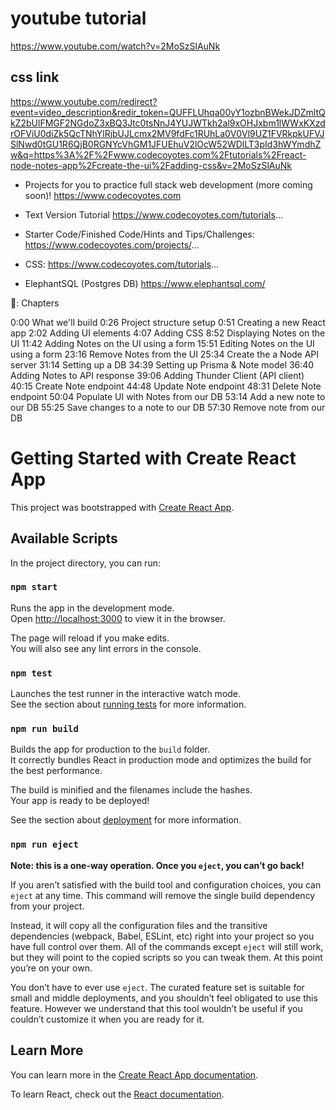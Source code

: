 # youtube tutorial
https://www.youtube.com/watch?v=2MoSzSlAuNk

## css link
https://www.youtube.com/redirect?event=video_description&redir_token=QUFFLUhqa00yY1ozbnBWekJDZmltQkZ2bUlFMGF2NGdoZ3xBQ3Jtc0tsNnJ4YUJWTkh2al9xOHJxbm1lWWxKXzdrOFViU0diZk5QcTNhYlRjbUJLcmx2MV9fdFc1RUhLa0V0Vl9UZ1FVRkpkUFVJSlNwd0tGU1R6QjB0RGNYcVhGM1JFUEhuV2lOcW52WDlLT3pId3hWYmdhZw&q=https%3A%2F%2Fwww.codecoyotes.com%2Ftutorials%2Freact-node-notes-app%2Fcreate-the-ui%2Fadding-css&v=2MoSzSlAuNk


- Projects for you to practice full stack web development (more coming soon)!
https://www.codecoyotes.com

- Text Version Tutorial
https://www.codecoyotes.com/tutorials...

- Starter Code/Finished Code/Hints and Tips/Challenges: https://www.codecoyotes.com/projects/...

- CSS: 
https://www.codecoyotes.com/tutorials...

- ElephantSQL (Postgres DB)
https://www.elephantsql.com/

🎥: Chapters

0:00 What we'll build
0:26 Project structure setup
0:51 Creating a new React app 
2:02 Adding UI elements
4:07 Adding CSS
8:52 Displaying Notes on the UI
11:42 Adding Notes on the UI using a form
15:51 Editing Notes on the UI using a form
23:16 Remove Notes from the UI
25:34 Create the a Node API server
31:14 Setting up a DB
34:39 Setting up Prisma & Note model
36:40 Adding Notes to API response
39:06 Adding Thunder Client (API client)
40:15 Create Note endpoint
44:48 Update Note endpoint
48:31 Delete Note endpoint
50:04 Populate UI with Notes from our DB
53:14 Add a new note to our DB 
55:25 Save changes to a note to our DB 
57:30 Remove note from our DB 









# Getting Started with Create React App

This project was bootstrapped with [Create React App](https://github.com/facebook/create-react-app).

## Available Scripts

In the project directory, you can run:

### `npm start`

Runs the app in the development mode.\
Open [http://localhost:3000](http://localhost:3000) to view it in the browser.

The page will reload if you make edits.\
You will also see any lint errors in the console.

### `npm test`

Launches the test runner in the interactive watch mode.\
See the section about [running tests](https://facebook.github.io/create-react-app/docs/running-tests) for more information.

### `npm run build`

Builds the app for production to the `build` folder.\
It correctly bundles React in production mode and optimizes the build for the best performance.

The build is minified and the filenames include the hashes.\
Your app is ready to be deployed!

See the section about [deployment](https://facebook.github.io/create-react-app/docs/deployment) for more information.

### `npm run eject`

**Note: this is a one-way operation. Once you `eject`, you can’t go back!**

If you aren’t satisfied with the build tool and configuration choices, you can `eject` at any time. This command will remove the single build dependency from your project.

Instead, it will copy all the configuration files and the transitive dependencies (webpack, Babel, ESLint, etc) right into your project so you have full control over them. All of the commands except `eject` will still work, but they will point to the copied scripts so you can tweak them. At this point you’re on your own.

You don’t have to ever use `eject`. The curated feature set is suitable for small and middle deployments, and you shouldn’t feel obligated to use this feature. However we understand that this tool wouldn’t be useful if you couldn’t customize it when you are ready for it.

## Learn More

You can learn more in the [Create React App documentation](https://facebook.github.io/create-react-app/docs/getting-started).

To learn React, check out the [React documentation](https://reactjs.org/).
